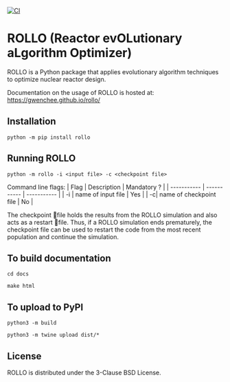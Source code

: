 [![CI](https://github.com/arfc/rollo/actions/workflows/python-package-conda.yml/badge.svg)](https://github.com/arfc/rollo/actions/workflows/python-package-conda.yml)

# ROLLO (Reactor evOLutionary aLgorithm Optimizer)

ROLLO is a Python package that applies evolutionary algorithm techniques to optimize nuclear reactor design.

Documentation on the usage of ROLLO is hosted at: https://gwenchee.github.io/rollo/

## Installation 
`python -m pip install rollo`

## Running ROLLO 
`python -m rollo -i <input file> -c <checkpoint file>`

Command line flags: 
| Flag | Description | Mandatory ? |
| ----------- | ----------- | ----------- |
| -i | name of input file | Yes |
| -c| name of checkpoint file | No |

The checkpoint file holds the results from the ROLLO simulation and also acts 
as a restart file. Thus, if a ROLLO simulation ends prematurely, the checkpoint 
file can be used to restart the code from the most recent population and 
continue the simulation.

## To build documentation 
`cd docs` 

`make html`

## To upload to PyPI
`python3 -m build`

`python3 -m twine upload dist/*`

## License 
ROLLO is distributed under the 3-Clause BSD License.
